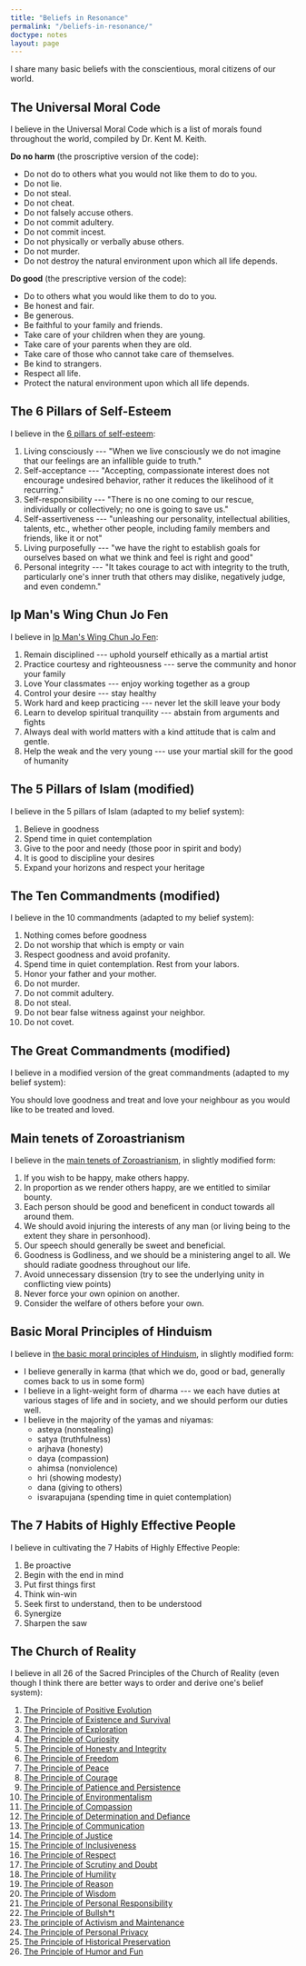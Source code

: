 ```yaml
---
title: "Beliefs in Resonance"
permalink: "/beliefs-in-resonance/"
doctype: notes
layout: page
---
```


I share many basic beliefs with the conscientious, moral citizens of our world.

## The Universal Moral Code

I believe in the Universal Moral Code which is a list of morals found throughout the world, compiled by Dr. Kent M. Keith.

**Do no harm** (the proscriptive version of the code):

* Do not do to others what you would not like them to do to you.
* Do not lie.
* Do not steal.
* Do not cheat.
* Do not falsely accuse others.
* Do not commit adultery.
* Do not commit incest.
* Do not physically or verbally abuse others.
* Do not murder.
* Do not destroy the natural environment upon which all life depends.

**Do good** (the prescriptive version of the code):

* Do to others what you would like them to do to you.
* Be honest and fair.
* Be generous.
* Be faithful to your family and friends.
* Take care of your children when they are young.
* Take care of your parents when they are old.
* Take care of those who cannot take care of themselves.
* Be kind to strangers.
* Respect all life.
* Protect the natural environment upon which all life depends.

## The 6 Pillars of Self-Esteem

I believe in the [6 pillars of self-esteem](https://www.amazon.com/dp/B007JK9BAY/ref=dp-kindle-redirect?_encoding=UTF8&btkr=1):

1. Living consciously --- "When we live consciously we do not imagine that our feelings are an infallible guide to truth."
2. Self-acceptance --- "Accepting, compassionate interest does not encourage undesired behavior, rather it reduces the likelihood of it recurring."
3. Self-responsibility --- "There is no one coming to our rescue, individually or collectively; no one is going to save us."
4. Self-assertiveness --- "unleashing our personality, intellectual abilities, talents, etc., whether other people, including family members and friends, like it or not"
5. Living purposefully --- "we have the right to establish goals for ourselves based on what we think and feel is right and good"
6. Personal integrity --- "It takes courage to act with integrity to the truth, particularly one's inner truth that others may dislike, negatively judge, and even condemn."

## Ip Man's Wing Chun Jo Fen

I believe in [Ip Man's Wing Chun Jo Fen](https://chinesemartialstudies.com/2013/12/08/the-wing-chun-rules-of-conduct-rediscovering-ip-mans-original-statement-on-the-philosophy-of-the-martial-arts/):

1. Remain disciplined --- uphold yourself ethically as a martial artist
2. Practice courtesy and righteousness --- serve the community and honor your family
3. Love Your classmates --- enjoy working together as a group
4. Control your desire --- stay healthy
5. Work hard and keep practicing --- never let the skill leave your body
6. Learn to develop spiritual tranquility --- abstain from arguments and fights
7. Always deal with world matters with a kind attitude that is calm and gentle.
8. Help the weak and the very young --- use your martial skill for the good of humanity

## The 5 Pillars of Islam (modified)

I believe in the 5 pillars of Islam (adapted to my belief system):

1. Believe in goodness
2. Spend time in quiet contemplation
3. Give to the poor and needy (those poor in spirit and body)
4. It is good to discipline your desires
5. Expand your horizons and respect your heritage

## The Ten Commandments (modified)

I believe in the 10 commandments (adapted to my belief system):

1. Nothing comes before goodness
2. Do not worship that which is empty or vain
3. Respect goodness and avoid profanity.
4. Spend time in quiet contemplation.  Rest from your labors.
5. Honor your father and your mother.
6. Do not murder.
7. Do not commit adultery.
8. Do not steal.
9. Do not bear false witness against your neighbor.
10. Do not covet.

## The Great Commandments (modified)

I believe in a modified version of the great commandments (adapted to my belief system):

You should love goodness and treat and love your neighbour as you would like to be treated and loved.

## Main tenets of Zoroastrianism

I believe in the [main tenets of Zoroastrianism](https://zoroastrians.net/2008/09/16/chief-principles-of-our-zoroastrian-religion/), in slightly modified form:

1. If you wish to be happy, make others happy.
2. In proportion as we render others happy, are we entitled to similar bounty.
3. Each person should be good and beneficent in conduct towards all around them.
4. We should avoid injuring the interests of any man (or living being to the
  extent they share in personhood).
5. Our speech should generally be sweet and beneficial.
6. Goodness is Godliness, and we should be a ministering angel to all.  We
  should radiate goodness throughout our life.
7. Avoid unnecessary dissension (try to see the underlying unity in conflicting
  view points)
8. Never force your own opinion on another.
9. Consider the welfare of others before your own.

## Basic Moral Principles of Hinduism

I believe in [the basic moral principles of Hinduism](http://peopleof.oureverydaylife.com/morals-hinduism-7692.html), in slightly modified form:

* I believe generally in karma (that which we do, good or bad, generally comes back to us in some form)
* I believe in a light-weight form of dharma --- we each have duties at
  various stages of life and in society, and we should perform our duties
  well.
* I believe in the majority of the yamas and niyamas:
    * asteya (nonstealing)
    * satya (truthfulness)
    * arjhava (honesty)
    * daya (compassion)
    * ahimsa (nonviolence)
    * hri (showing modesty)
    * dana (giving to others)
    * isvarapujana (spending time in quiet contemplation)

## The 7 Habits of Highly Effective People

I believe in cultivating the 7 Habits of Highly Effective People:

1. Be proactive
2. Begin with the end in mind
3. Put first things first
4. Think win-win
5. Seek first to understand, then to be understood
6. Synergize
7. Sharpen the saw

## The Church of Reality

I believe in all 26 of the Sacred Principles of the Church of Reality (even though I think there are better ways to order and derive one's belief system):

1. [The Principle of Positive Evolution](http://www.churchofreality.org/wisdom/content/view/7/4/)
1. [The Principle of Existence and Survival](http://www.churchofreality.org/wisdom/content/view/675/4/)
1. [The Principle of Exploration](http://www.churchofreality.org/wisdom/content/view/8/4/)
1. [The Principle of Curiosity](http://www.churchofreality.org/wisdom/content/view/588/4/)
1. [The Principle of Honesty and Integrity](http://www.churchofreality.org/wisdom/content/view/426/4/)
1. [The Principle of Freedom](http://www.churchofreality.org/wisdom/content/view/9/4/)
1. [The Principle of Peace](http://www.churchofreality.org/wisdom/content/view/10/4/)
1. [The Principle of Courage](http://www.churchofreality.org/wisdom/content/view/438/4/)
1. [The Principle of Patience and Persistence](http://www.churchofreality.org/wisdom/content/view/610/4/)
1. [The Principle of Environmentalism](http://www.churchofreality.org/wisdom/content/view/434/4/)
1. [The Principle of Compassion](http://www.churchofreality.org/wisdom/content/view/372/4/)
1. [The Principle of Determination and Defiance](http://www.churchofreality.org/wisdom/content/view/635/4/)
1. [The Principle of Communication](http://www.churchofreality.org/wisdom/content/view/11/4/)
1. [The Principle of Justice](http://www.churchofreality.org/wisdom/content/view/12/4/)
1. [The Principle of Inclusiveness](http://www.churchofreality.org/wisdom/content/view/13/4/)
1. [The Principle of Respect](http://www.churchofreality.org/wisdom/content/view/562/4/)
1. [The Principle of Scrutiny and Doubt](http://www.churchofreality.org/wisdom/content/view/14/4/)
1. [The Principle of Humility](http://www.churchofreality.org/wisdom/content/view/17/4/)
1. [The Principle of Reason](http://www.churchofreality.org/wisdom/content/view/433/4/)
1. [The Principle of Wisdom](http://www.churchofreality.org/wisdom/content/view/15/4/)
1. [The Principle of Personal Responsibility](http://www.churchofreality.org/wisdom/content/view/16/4/)
1. [The Principle of Bullsh\*t](http://www.churchofreality.org/wisdom/content/view/19/4/)
1. [The principle of Activism and Maintenance](http://www.churchofreality.org/wisdom/content/view/20/4/)
1. [The Principle of Personal Privacy](http://www.churchofreality.org/wisdom/content/view/21/4/)
1. [The Principle of Historical Preservation](http://www.churchofreality.org/wisdom/content/view/22/4/)
1. [The Principle of Humor and Fun](http://www.churchofreality.org/wisdom/content/view/547/4/)

